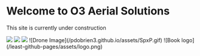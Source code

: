 <html>

<body>
  <h1>Welcome to O3 Aerial Solutions</h1>
  <p>This site is currently under construction</p>
  <img src="https://content.codecademy.com/articles/github-pages-via-web-app/happy-ice-cream.gif" />
  <img src="https://gifer.com/embed/SpxP" />
  <img src="https://pdobrien3.github.io/assets/SpxP.gif" />
  ![Drone Image](/pdobrien3.github.io/assets/SpxP.gif)
  ![Book logo](/least-github-pages/assets/logo.png)
</body>

</html>

